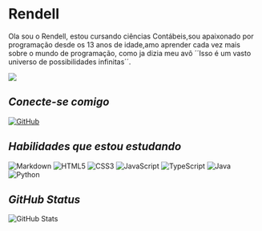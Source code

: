 # Rendell

Ola sou o Rendell, estou cursando ciências Contábeis,sou apaixonado por programação desde os 13 anos de idade,amo aprender cada vez mais sobre o mundo de programação, como ja dizia meu avô ´´Isso é um vasto universo de possibilidades infinitas´´.

![](https://img.freepik.com/fotos-premium/a-terra-de-uma-cidade-de-sonho-no-espaco-sideral-com-fundo-de-estilo-de-arte-de-anime-futurista_492154-632.jpg)

## _Conecte-se comigo_
 [![GitHub](https://img.shields.io/badge/GitHub-000?style=for-the-badge&logo=github)](https://github.com/Rendell-1)

## _Habilidades que estou estudando_
![Markdown](https://img.shields.io/badge/Markdown-000?style=for-the-badge&logo=markdown)
![HTML5](https://img.shields.io/badge/HTML5-000?style=for-the-badge&logo=html5)
![CSS3](https://img.shields.io/badge/CSS3-000?style=for-the-badge&logo=css3&logoColor=264CE4)
![JavaScript](https://img.shields.io/badge/JavaScript-000?style=for-the-badge&logo=javascript)
![TypeScript](https://img.shields.io/badge/TypeScript-000?style=for-the-badge&logo=typescript)
![Java](https://img.shields.io/badge/Java-000?style=for-the-badge&logo=java)
![Python](https://img.shields.io/badge/Python-000?style=for-the-badge&logo=python)



## _GitHub Status_
![GitHub Stats](https://github-readme-stats.vercel.app/api?username=Rendell-1&theme=transparent&bg_color=000&border_color=30A3DC&show_icons=true&icon_color=30A3DC&title_color=E94D5F&text_color=FFF)

